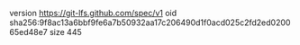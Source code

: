 version https://git-lfs.github.com/spec/v1
oid sha256:9f8ac13a6bbf9fe6a7b50932aa17c206490d1f0acd025c2fd2ed020065ed48e7
size 445
